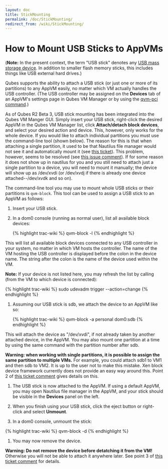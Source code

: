 ```yaml
---
layout: doc
title: StickMounting
permalink: /doc/StickMounting/
redirect_from: /wiki/StickMounting/
---
```


How to Mount USB Sticks to AppVMs
=================================

(**Note:** In the present context, the term "USB stick" denotes any [USB mass storage device](https://en.wikipedia.org/wiki/USB_mass_storage_device_class). In addition to smaller flash memory sticks, this includes things like USB external hard drives.)

Qubes supports the ability to attach a USB stick (or just one or more of its partitions) to any AppVM easily, no matter which VM actually handles the USB controller. (The USB controller may be assigned on the **Devices** tab of an AppVM's settings page in Qubes VM Manager or by using the [qvm-pci command](/doc/AssigningDevices/).)

As of Qubes R2 Beta 3, USB stick mounting has been integrated into the Qubes VM Manger GUI. Simply insert your USB stick, right-click the desired AppVM in the Qubes VM Manager list, click **Attach/detach block devices**, and select your desired action and device. This, however, only works for the whole device. If you would like to attach individual partitions you must use the command-line tool (shown below). The reason for this is that when attaching a single partition, it used to be that Nautilus file manager would not see it and automatically mount it (see [this ticket](https://github.com/QubesOS/qubes-issues/issues/623)). This problem, however, seems to be resolved (see [this issue comment](https://github.com/QubesOS/qubes-issues/issues/1072#issuecomment-124270051)). If for some reason it does not show up in nautilus for you and you still need to attach just a single partition to a device, you will need to mount it manually; the device will show up as /dev/xvdi (or /dev/xvdj if there is already one device attached--/dev/xvdk and so on).

The command-line tool you may use to mount whole USB sticks or their partitions is `qvm-block`. This tool can be used to assign a USB stick to an AppVM as follows:

1.  Insert your USB stick.

1.  In a dom0 console (running as normal user), list all available block devices:

    {% highlight trac-wiki %}
    qvm-block -l
    {% endhighlight %}

This will list all available block devices connected to any USB controller in your system, no matter in which VM hosts the controller. The name of the VM hosting the USB controller is displayed before the colon in the device name. The string after the colon is the name of the device used within the VM.

**Note:** If your device is not listed here, you may refresh the list by calling (from the VM to which device is connected):

{% highlight trac-wiki %}
sudo udevadm trigger --action=change
{% endhighlight %}

1.  Assuming our USB stick is sdb, we attach the device to an AppVM like so:

    {% highlight trac-wiki %}
    qvm-block -a personal dom0:sdb
    {% endhighlight %}

This will attach the device as "/dev/xvdi", if not already taken by another attached device, in the AppVM. You may also mount one partition at a time by using the same command with the partition number after sdb.

**Warning: when working with single partitions, it is possible to assign the same partition to multiple VMs.** For example, you could attach sdb1 to VM1 and then sdb to VM2. It is up to the user not to make this mistake. Xen block device framework currently does not provide an easy way around this. Point 2 of [this ticket comment](https://github.com/QubesOS/qubes-issues/issues/1072#issuecomment-124119309) gives details on this.

1.  The USB stick is now attached to the AppVM. If using a default AppVM, you may open Nautilus file manager in the AppVM, and your stick should be visible in the **Devices** panel on the left.

1.  When you finish using your USB stick, click the eject button or right-click and select **Unmount**.

1.  In a dom0 console, unmount the stick:

{% highlight trac-wiki %}
qvm-block -d <device> <vmname>
{% endhighlight %}

1.  You may now remove the device.

**Warning: Do not remove the device before detatching it from the VM!** Otherwise you will not be able to attach it anywhere later. See point 3 of [this ticket comment](https://github.com/QubesOS/qubes-issues/issues/1072#issuecomment-124119309) for details.
